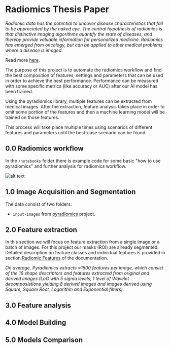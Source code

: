 # Radiomics Thesis Paper
*Radiomic data has the potential to uncover disease characteristics that fail to be appreciated by the naked eye. The central hypothesis of radiomics is that distinctive imaging algorithms quantify the state of diseases, and thereby provide valuable information for personalized medicine. Radiomics has emerged from oncology, but can be applied to other medical problems where a disease is imaged.* 

Read more [here](https://www.radiomics.io/). 

The purpose of this project is to automate the radiomics workflow and find the best composition of features, settings and parameters that can be used in order to achieve the best performance. Performance can be measured with some specific metrics (like accuracy or AUC) after our AI model has been trained. 

Using the pyradiomics library, multiple features can be extracted from medical images. After the extraction, feature analysis takes place in order to omit some portion of the features and then a machine learning model will be trained on those features. 

This process will take place multiple times using scenarios of different features and parameters until the best-case scenario can be found. 

## 0.0 Radiomics workflow
In the `/notebooks` folder there is example code for some basic "how to use pyradiomics" and further analysis for radiomics workflow.

![alt text](https://healthcare-in-europe.com/media/story_section_image/3188/image-01-picture-radiomics-workflow.jpg)

## 1.0 Image Acquisition and Segmentation
  The data consist of two folders:
  - `input-images` from [pyradiomics](https://github.com/Radiomics/pyradiomics/tree/master/data) project.
  
## 2.0 Feature extraction 
  In this section we will focus on feature extraction from a single image or a batch of images. For this project our masks (ROI) are already segmented. Detailed description on feature classes and individual features is provided in section [Radiomic Features](https://pyradiomics.readthedocs.io/en/latest/features.html#radiomics-features-label) of the documentation.
  
  *On average, Pyradiomics extracts ≈1500 features per image, which consist of the 16 shape descriptors and features extracted from original and derived images (LoG with 5 sigma levels, 1 level of Wavelet decomposistions yielding 8 derived images and images derived using Square, Square Root, Logarithm and Exponential filters).*

## 3.0 Feature analysis

## 4.0 Model Building

## 5.0 Models Comparison
